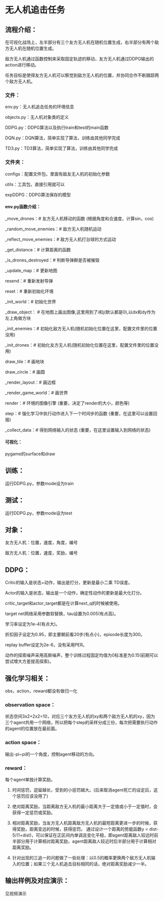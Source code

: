 # 无人机追击任务

## 流程介绍：
在可视化战场上，左半部分有三个友方无人机在随机位置生成，右半部分有两个敌方无人机在随机位置生成。

敌方无人机通过函数控制来采取固定轨迹的移动，友方无人机通过DDPG输出的action进行移动。

任务目标是使得友方无人机可以察觉到敌方无人机的位置，并协同合作不断跟踪两个敌方无人机。

### 文件：
env.py：无人机追击任务的环境信息

objects.py：无人机对象类的定义

DDPG.py：DDPG算法以及执行train和test的main函数

DQN.py：DQN算法，简单实现了算法，训练由其他同学完成

TD3.py：TD3算法，简单实现了算法，训练由其他同学完成

### 文件夹：
configs：配置文件包，里面有敌友无人机的初始化参数

utils：工具包，直接引用就可以

expDDPG：DDPG算法保存的模型

#### env.py函数介绍：
_move_drones：# 友方无人机移动的函数  (根据角度和合速度，计算sin，cos)

_random_move_enemies：# 敌方无人机随机运动

_reflect_move_enemies：# 敌方无人机打台球的方式运动

_get_distance：# 计算距离的函数

_is_drones_destroyed：# 判断导弹群是否被摧毁

_update_map：# 更新地图

resend：# 重新发射导弹

reset：# 重新初始化环境

_init_world：# 初始化世界

_draw_object： # 在地图上画出图像,这里用到了i和j(默认都是0),以dx和dy作为左上角做方块

_init_enemies：# 初始化敌方无人机(随机初始化位置在这里，配置文件里的位置没用)

_init_drones：# 初始化友方无人机(随机初始化位置在这里，配置文件里的位置没用)

draw_tile：# 画地块

draw_circle：# 画圆

_render_layout：# 画边框

_render_game_world：# 画世界

render：# 环境的图像引擎 (重要，决定了render的大小，颜色等)

step：# 强化学习中执行动作进入下一个时间步的函数 (重要，在这里可以设置回报)

_collect_data：# 得到网络输入的状态 (重要，在这里设置输入到网络的状态)

#### 可视化：
pygame的surface和draw

## 训练：
运行DDPG.py，参数mode设为train

## 测试：
运行DDPG.py，参数mode设为test

## 对象：
友方无人机：位置，速度，角度，编号

敌方无人机：位置，速度，奖励，编号

## DDPG：
Critic的输入是状态+动作，输出是打分，更新是最小二乘 TD误差。

Actor的输入是状态，输出是一个动作，确定性动作的更新是最大化打分。

critic_target和actor_target都是在计算next_q的时候被使用。

target net网络采用参数软替换，tau设置为0.005(有点高)。

学习率设定为1e-4(有点大)。

折扣因子设定为0.95，即主要朝前看20步(有点小)，episode长度为300。

replay buffer设定为2e-6，没有采用PER。

动作的探索噪声采用高斯噪声，整个训练过程固定均值为0标准差为0.15(前期可以尝试增大方差提高探索)。

## 强化学习相关：
obs，action，reward都没有做归一化
### observation space：
状态空间3x2+2x2=10，对应三个友方无人机的xy和两个敌方无人机的xy，因为三个agent共用一个网络，所以把每个step的采样分成三份，每次把需要执行动作的agent的位置放在最前面。
### action space：
输出-pi~pi的一个角度，控制agent移动的方向。
### reward：
每个agent单独计算奖励。

1. 时间惩罚，逗留越长，受到的小惩罚越大。(后来取消agent死亡的设定后，这个惩罚应该没用了)

2. 绝对距离奖励，当距离敌方无人机的最小距离大于一定值或小于一定值时，会获得一定惩罚或奖励。
 
3. 相对距离奖励，当友方无人机距离敌方无人机的最短距离更进一步的时候，获得奖励，距离变远的时候，获得惩罚。 通过设计一个距离的势能函数y = dist-5/(1+dist)，可以保证在正区间内单调且变化平稳，即agent距离敌人较远时前半部分用于计算相对距离奖励，agent距离敌人较近时后半部分用于计算相对距离奖励。

4. 针对出现的三追一的问题做了一些处理：以0.5的概率更换两个敌方无人机输入的位置；如果三个无人机追击目标相同的话，绝对距离奖励减少一半。

## 输出样例及对应演示：
见视频演示


